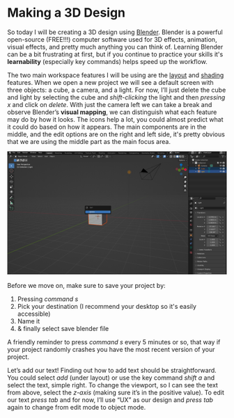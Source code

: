 # Making a 3D Design 
So today I will be creating a 3D design using [Blender](https://www.blender.org). Blender is a powerful open-source (FREE!!!) computer software used for 3D effects, animation, visual effects, and pretty much anything you can think of. Learning Blender can be a bit frustrating at first, but if you continue to practice your skills it's **learnability** (especially key commands) helps speed up the workflow. 

The two main workspace features I will be using are the [layout](https://docs.blender.org/manual/en/latest/interface/window_system/workspaces.html) and [shading](https://docs.blender.org/manual/en/latest/interface/window_system/workspaces.html) features. When we open a new project we will see a default screen with three objects: a cube, a camera, and a light. For now, I’ll just delete the cube and light by selecting the cube and *shift-clicking* the light and then *pressing x* and click on *delete*. With just the camera left we can take a break and observe Blender’s **visual mapping**, we can distinguish what each feature may do by how it looks. The icons help a lot, you could almost predict what it could do based on how it appears. The main components are in the middle, and the edit options are on the right and left side, it's pretty obvious that we are using the middle part as the main focus area.  

![image](/assets/UXP1.jpg) 

Before we move on, make sure to save your project by:
1. Pressing *command s*
2. Pick your destination (I recommend your desktop so it's easily accessible)
3. Name it
4. & finally select save blender file 

A friendly reminder to press *command s* every 5 minutes or so, that way if your project randomly crashes you have the most recent version of your project.

Let’s add our text! Finding out how to add text should be straightforward. You could select *add* (under layout) or use the key command *shift a* and select the text, simple right. To change the viewport, so I can see the text from above, select the *z-axis* (making sure it’s in the positive value). To edit our text *press tab* and for now, I’ll use “UX” as our design and *press tab* again to change from edit mode to object mode.  


